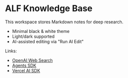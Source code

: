# ALF Knowledge Base

This workspace stores Markdown notes for deep research.

- Minimal black & white theme
- Light/dark supported
- AI-assisted editing via "Run AI Edit"

Links:

- [OpenAI Web Search](https://platform.openai.com/docs/guides/tools-web-search)
- [Agents SDK](https://openai.github.io/openai-agents-js/openai/agents-openai/functions/websearchtool/)
- [Vercel AI SDK](https://ai-sdk.dev/docs/ai-sdk-core/generating-text)

